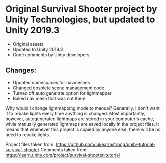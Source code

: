 # Original Survival Shooter project by Unity Technologies, but updated to Unity 2019.3

- Original assets
- Updated to Unity 2019.3
- Code comments by Unity developers

## Changes:

- Updated namespaces for navmeshes
- Changed obsolete scene management code
- Turned off auto generate option for lightmapper
- Baked nav mesh that was not there

Why would I change lightmapping mode to manual? Generally, I don't want it to rebake lights every time anything is changed. Most importantly, however, autogenerated lightmaps are stored in your computer's cache, while manually generated lightmaps are saved locally in the project files. It means that whenever this project is copied by anyone else, there will be no need to rebake lights.

Project files taken from: https://github.com/lukearmstrong/unity-tutorial-survival-shooter
Comments taken from: https://learn.unity.com/project/survival-shooter-tutorial
